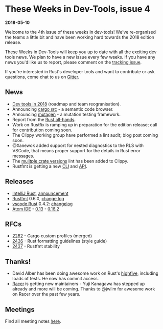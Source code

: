 # These Weeks in Dev-Tools, issue 4

**2018-05-10**

Welcome to the 4th issue of these weeks in dev-tools! We've re-organised the
teams a little bit and have been working hard towards the 2018 edition release.

These Weeks in Dev-Tools will keep you up to date with all the exciting dev
tools news. We plan to have a new issue every few weeks. If you have any news
you'd like us to report, please comment on the [tracking issue](https://github.com/nrc/dev-tools-team/issues/35).

If you're interested in Rust's developer tools and want to contribute or ask
questions, come chat to us on [Gitter](https://gitter.im/rust-lang/dev-tools).


## News

* [Dev tools in 2018](https://ncameron.org/blog/dev-tools-in-2018/) (roadmap and team reogranisation).
* Announcing [cargo src](https://ncameron.org/blog/announcing-cargo-src-beta/) - a semantic code browser.
* Announcing [mutagen](https://github.com/llogiq/mutagen) - a mutation testing framework.
* Report from the [Rust all-hands](https://ncameron.org/blog/rust-all-hands-dev-tools-stuff/).
* Work on Rustfix is ramping up in preparation for the edition release; call for contribution coming soon.
* The Clippy working group have performed a lint audit; blog post coming soon.
* @Xanewok added support for nested diagnostics to the RLS with VSCode, that means proper support for the details in Rust error messages.
* The [mulitple crate versions](https://rust-lang-nursery.github.io/rust-clippy/master/index.html#multiple_crate_versions) lint has been added to Clippy.
* Rustfmt is getting a new [CLI](https://github.com/rust-lang-nursery/rustfmt/issues/1976#issuecomment-387963320) and [API](https://github.com/rust-lang-nursery/rustfmt/issues/2639).

## Releases

* [IntelliJ Rust](https://github.com/intellij-rust/intellij-rust), [announcement](https://intellij-rust.github.io/2018/05/03/changelog-73.html)
* [Rustfmt](https://crates.io/crates/rustfmt-nightly) 0.6.0, [change log](https://github.com/rust-lang-nursery/rustfmt/blob/master/CHANGELOG.md)
* [vscode Rust](https://marketplace.visualstudio.com/items?itemName=rust-lang.rust) 0.4.2: [changelog](https://github.com/rust-lang-nursery/rls-vscode/blob/master/CHANGELOG.md)
* [Atom IDE](https://github.com/mehcode/atom-ide-rust#install) - [0.13](https://github.com/mehcode/atom-ide-rust/releases/tag/v0.13.0) - [0.16.2](https://github.com/mehcode/atom-ide-rust/releases/tag/v0.16.2)


## RFCs

* [2282](https://github.com/rust-lang/rfcs/pull/2282) - Cargo custom profiles (merged)
* [2436](https://github.com/rust-lang/rfcs/pull/2436) - Rust formatting guidelines (style guide)
* [2437](https://github.com/rust-lang/rfcs/pull/2437) - Rustfmt stability


## Thanks!

* David Alber has been doing awesome work on Rust's [highfive](https://travis-ci.org/rust-lang-nursery/highfive), including loads of tests. He now has commit access.
* [Racer](https://github.com/racer-rust/racer) is getting new maintainers - Yuji Kanagawa has stepped up already and more will be coming. Thanks to @jwilm for awesome work on Racer over the past few years.

## Meetings

Find all meeting notes [here](https://github.com/nrc/dev-tools-team/tree/master/minutes).
